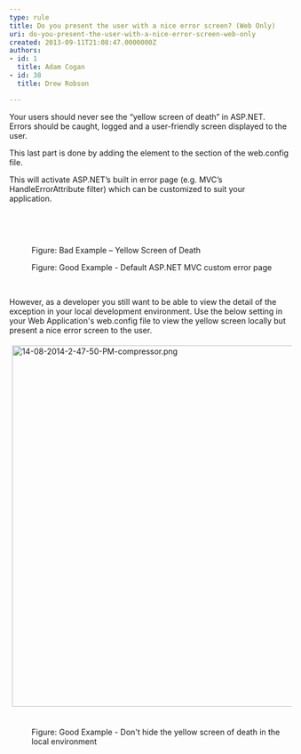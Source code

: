 ```yaml
---
type: rule
title: Do you present the user with a nice error screen? (Web Only)
uri: do-you-present-the-user-with-a-nice-error-screen-web-only
created: 2013-09-11T21:08:47.0000000Z
authors:
- id: 1
  title: Adam Cogan
- id: 38
  title: Drew Robson

---
```




<span class='intro'> <p>​Your users should never see the “yellow screen of death” in ASP.NET. Errors should be caught, logged and a user-friendly screen displayed to the user.</p> </span>

<p>This last part is done by adding the  element to the  section of the web.config file.</p><p>This will activate ASP.NET’s built in error page (e.g. MVC’s HandleErrorAttribute filter) which can be customized to suit your application.</p><p><br></p><blockquote style="margin&#58;0px 0px 0px 40px;border&#58;none;padding&#58;0px;">​<img src="/SoftwareDevelopment/RulesForErrorHandling/PublishingImages/error-screen-bad.jpg" alt="" style="line-height&#58;20px;" /><p></p></blockquote><dl class="badImage"><dd>Figure&#58; Bad Example – Yellow Screen of Death</dd></dl><dl class="goodImage"><dt><img src="/SoftwareDevelopment/RulesForErrorHandling/PublishingImages/error-screen-good.jpg" alt="" /></dt><dd>Figure&#58; Good Example - Default ASP.NET MVC custom error page</dd><p class="ssw15-rteElement-P">​<br></p><p>​However, as a developer you still want to be able to view the detail of the exception in your local development environment. Use the below setting in your Web Application's web.config file to view the yellow screen locally but present a nice error screen to the user.<br></p><p></p><p><img src="/SoftwareDevelopment/RulesForErrorHandling/PublishingImages/Pages/present-a-nice-error-screen/14-08-2014-2-47-50-PM-compressor.png" alt="14-08-2014-2-47-50-PM-compressor.png" style="margin&#58;5px;width&#58;650px;" />​<span style="color&#58;#555555;font-size&#58;11px;font-weight&#58;bold;line-height&#58;16px;background-color&#58;transparent;">​​​</span></p><dd class="ssw15-rteElement-FigureGood">​​​Figure&#58; Good Example - Don't hide the yellow screen of death in the local environment</dd><p class="ssw15-rteElement-P"><br></p></dl>


